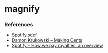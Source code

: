# magnify

### References
* [Spotify.sdef](https://gist.github.com/benzguo/88e81793b1295537ef80)
* [Damon Krukowski – Making Cents](http://pitchfork.com/features/articles/8993-the-cloud/)
* [Spotify – How we pay royalties: an overview](http://www.spotifyartists.com/spotify-explained/#how-we-pay-royalties-overview)
